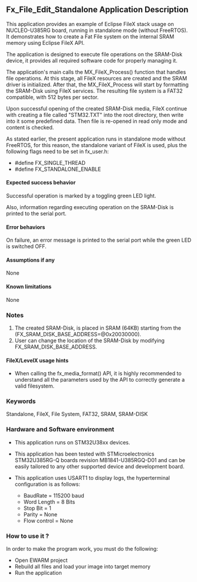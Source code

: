 ## <b>Fx_File_Edit_Standalone Application Description</b>

This application provides an example of Eclipse FileX stack usage on NUCLEO-U385RG board, running in standalone mode (without FreeRTOS). It demonstrates how to create a Fat File system on the internal SRAM memory using Eclipse FileX API.

The application is designed to execute file operations on the SRAM-Disk device, it provides all required software code for properly managing it.

The application's main calls the MX_FileX_Process() function that handles file operations. At this stage, all FileX resources are created and the SRAM driver is initialized. After that, the MX_FileX_Process will start by formatting the SRAM-Disk using FileX services. The resulting file system is a FAT32 compatible, with 512 bytes per sector.

Upon successful opening of the created SRAM-Disk media, FileX continue with creating a file called "STM32.TXT" into the root directory, then write into it some predefined data. Then file is re-opened in read only mode and content is checked.


As stated earlier, the present application runs in standalone mode without FreeRTOS, for this reason, the standalone variant of FileX is used, plus the following flags need to be set in fx_user.h:

-  #define FX_SINGLE_THREAD
-  #define FX_STANDALONE_ENABLE

#### <b>Expected success behavior</b>

Successful operation is marked by a toggling green LED light.

Also, information regarding executing operation on the SRAM-Disk is printed to the serial port.

#### <b>Error behaviors</b>

On failure, an error message is printed to the serial port while the green LED is switched OFF.

#### <b>Assumptions if any</b>
None

#### <b>Known limitations</b>
None

### <b>Notes</b>
 1. The created SRAM-Disk, is placed in SRAM (64KB) starting from the (FX_SRAM_DISK_BASE_ADDRESS=@0x20030000).
 2. User can change the location of the SRAM-Disk by modifying FX_SRAM_DISK_BASE_ADDRESS.

#### <b>FileX/LevelX usage hints</b>

- When calling the fx_media_format() API, it is highly recommended to understand all the parameters used by the API to correctly generate a valid filesystem.

### <b>Keywords</b>

Standalone, FileX, File System, FAT32, SRAM, SRAM-DISK

### <b>Hardware and Software environment</b>

  - This application runs on STM32U38xx devices.
  - This application has been tested with STMicroelectronics STM32U385RG-Q boards revision MB1841-U385RGQ-D01
    and can be easily tailored to any other supported device and development board.

  - This application uses USART1 to display logs, the hyperterminal configuration is as follows:

      - BaudRate = 115200 baud
      - Word Length = 8 Bits
      - Stop Bit = 1
      - Parity = None
      - Flow control = None

###  <b>How to use it ?</b>

In order to make the program work, you must do the following:

 - Open EWARM project
 - Rebuild all files and load your image into target memory
 - Run the application
